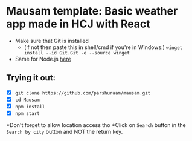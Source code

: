 # Mausam template: Basic weather app made in HCJ with React

- Make sure that Git is installed
  - (if not then paste this in shell/cmd if you're in Windows:)
 ` winget install --id Git.Git -e --source winget `
 - Same for Node.js [here](https://nodejs.org/en/download/)

## Trying it out:
-[x] `git clone https://github.com/parshuraam/mausam.git`
-[x] `cd Mausam`
-[x] `npm install`
-[x] `npm start`

*Don't forget to allow location access tho
*Click on ``Search`` button in the `Search by city` button and NOT the return key.
